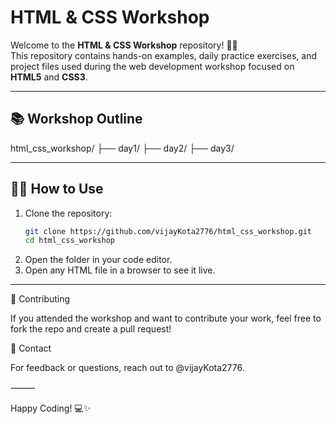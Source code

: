 # HTML & CSS Workshop

Welcome to the **HTML & CSS Workshop** repository! 👨‍💻  
This repository contains hands-on examples, daily practice exercises, and project files used during the web development workshop focused on **HTML5** and **CSS3**.

---

## 📚 Workshop Outline
html_css_workshop/
├── day1/
├── day2/
├── day3/  

---

## 🧑‍💻 How to Use

1. Clone the repository:
   ```bash
   git clone https://github.com/vijayKota2776/html_css_workshop.git
   cd html_css_workshop

2.	Open the folder in your code editor.
3.	Open any HTML file in a browser to see it live.

---

  🙌 Contributing

If you attended the workshop and want to contribute your work, feel free to fork the repo and create a pull request!

📩 Contact

For feedback or questions, reach out to @vijayKota2776.

⸻

Happy Coding! 💻✨
